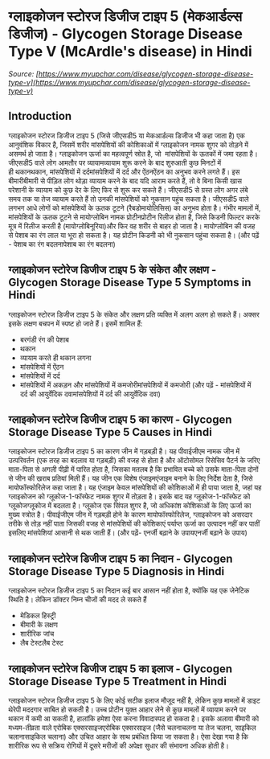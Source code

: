 # ग्लाइकोजन स्टोरज डिजीज टाइप 5 (मेकआर्डल्स डिजीज) - Glycogen Storage Disease Type V (McArdle's disease) in Hindi
_Source: [https://www.myupchar.com/disease/glycogen-storage-disease-type-v](https://www.myupchar.com/disease/glycogen-storage-disease-type-v)_

## Introduction
ग्लाइकोजन स्टोरज डिजीज टाइप 5 (जिसे जीएसडी5 या मेकआर्डल्स डिजीज भी कहा जाता है) एक आनुवंशिक विकार है, जिसमें शरीर मांसपेशियों की कोशिकाओं में ग्लाइकोजन नामक शुगर को तोड़ने में असमर्थ हो जाता है। ग्लाइकोजन ऊर्जा का महत्वपूर्ण स्रोत है, जो  मांसपेशियों के ऊतकों में जमा रहता है। जीएसडी5 वाले लोग आमतौर पर व्यायामव्यायाम शुरू करने के बाद शुरुआती कुछ मिनटों में ही थकानथकान, मांसपेशियों में दर्दमांसपेशियों में दर्द और ऐंठनऐंठन का अनुभव करने लगते हैं। इस बीमारीबीमारी से पीड़ित लोग थोड़ा व्यायाम करने के बाद यदि आराम करते हैं, तो वे बिना किसी खास परेशानी के व्यायाम को कुछ देर के लिए फिर से शुरू कर सकते हैं।
जीएसडी5 से ग्रस्त लोग अगर लंबे समय तक या तेज व्यायाम करते हैं तो उनकी मांसपेशियों को नुकसान पहुंच सकता है। जीएसडी5 वाले लगभग आधे लोगों को मांसपेशियों के ऊतक टूटने (रैबडोमायोलिसिस) का अनुभव होता है। गंभीर मामलों में, मांसपेशियों के ऊतक टूटने से मायोग्लोबिन नामक प्रोटीनप्रोटीन रिलीज होता है, जिसे किडनी फिल्टर करके मूत्र में रिलीज करती है (मायोग्लोबिनूरिया)और फिर वह शरीर से बाहर हो जाता है। मायोग्लोबिन की वजह से पेशाब का रंग लाल या भूरा हो सकता है। यह प्रोटीन किडनी को भी नुकसान पहुंचा सकता है।
(और पढ़ें - पेशाब का रंग बदलनापेशाब का रंग बदलना)

## ग्लाइकोजन स्टोरेज डिजीज टाइप 5 के संकेत और लक्षण - Glycogen Storage Disease Type 5 Symptoms in Hindi
ग्लाइकोजन स्टोरज डिजीज टाइप 5 के संकेत और लक्षण प्रति व्यक्ति में अलग अलग हो सकते हैं। अक्सर इसके लक्षण बचपन में स्पष्ट हो जाते हैं। इसमें शामिल हैं:
- बरगंडी रंग की पेशाब
- थकान
- व्यायाम करते ही थकान लगना
- मांसपेशियों में ऐंठन
- मांसपेशियों में दर्द
- मांसपेशियों में अकड़न और मांसपेशियों में कमजोरीमांसपेशियों में कमजोरी
(और पढ़ें - मांसपेशियों में दर्द की आयुर्वेदिक दवामांसपेशियों में दर्द की आयुर्वेदिक दवा)

## ग्लाइकोजन स्टोरेज डिजीज टाइप 5 का कारण - Glycogen Storage Disease Type 5 Causes in Hindi
ग्लाइकोजन स्टोरज डिजीज टाइप 5 का कारण जीन में गड़बड़ी है। यह पीवाईजीएम नामक जीन में उत्परिवर्तन (एक तरह का बदलाव या गड़बड़ी) की वजह से होता है और ऑटोसोमल रिसेसिव पैटर्न के जरिए माता-पिता से अगली पीढ़ी में पारित होता है, जिसका मतलब है कि प्रभावित बच्चे को उसके माता-पिता दोनों से जीन की खराब प्रतियां मिली हैं।
यह जीन एक विशेष एंजाइमएंजाइम बनाने के लिए निर्देश देता है, जिसे मायोफॉस्फोरिलेज कहा जाता है। यह एंजाइम केवल मांसपेशियों की कोशिकाओं में ही पाया जाता है, जहां यह ग्लाइकोजन को ग्लूकोज-1-फॉस्फेट नामक शुगर में तोड़ता है। इसके बाद यह ग्लूकोज-1-फॉस्फेट को ग्लूकोजग्लूकोज में बदलता है। ग्लूकोज एक सिंपल शुगर है, जो अधिकांश कोशिकाओं के लिए ऊर्जा का मुख्य स्त्रोत है।
पीवाईजीएम जीन में गड़बड़ी होने के कारण मायोफॉस्फोरिलेज, ग्लाइकोजन को असरदार तरीके से तोड़ नहीं पाता जिसकी वजह से मांसपेशियों की कोशिकाएं पर्याप्त ऊर्जा का उत्पादन नहीं कर पातीं इसलिए मांसपेशियां आसानी से थक जाती हैं।
(और पढ़ें- एनर्जी बढ़ाने के उपायएनर्जी बढ़ाने के उपाय)

## ग्लाइकोजन स्टोरेज डिजीज टाइप 5 का निदान - Glycogen Storage Disease Type 5 Diagnosis in Hindi
ग्लाइकोजन स्टोरज डिजीज टाइप 5 का निदान कई बार आसान नहीं होता है, क्योंकि यह एक जेनेटिक स्थिति है। लेकिन डॉक्टर निम्न चीजों की मदद ले सकते हैं
- मेडिकल हिस्ट्री
- बीमारी के लक्षण
- शारीरिक जांच
- लैब टेस्टलैब टेस्ट

## ग्लाइकोजन स्टोरेज डिजीज टाइप 5 का इलाज - Glycogen Storage Disease Type 5 Treatment in Hindi
ग्लाइकोजन स्टोरज डिजीज टाइप 5 के लिए कोई सटीक इलाज मौजूद नहीं है, लेकिन कुछ मामलों में डाइट थेरेपी मददगार साबित हो सकती है। उच्च प्रोटीन युक्त आहार लेने से कुछ मामलों में व्यायाम करने पर थकान में कमी आ सकती है, हालांकि हमेशा ऐसा करना विवादास्पद हो सकता है। इसके अलावा बीमारी को मध्यम-तीव्रता वाले एरोबिक एक्सरसाइजएरोबिक एक्सरसाइज (जैसे चलनाचलना या तेज चलना, साइकिल चलानासाइकिल चलाना) और उचित आहार के साथ प्रबंधित किया जा सकता है। ऐसा देखा गया है कि शारीरिक रूप से सक्रिय रोगियों में दूसरे मरीजों की अपेक्षा सुधार की संभावना अधिक होती है।

